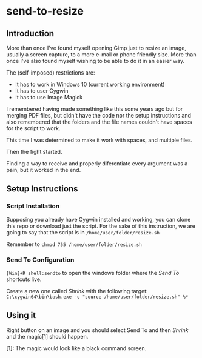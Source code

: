 # send-to-resize

## Introduction
More than once I've found myself opening Gimp just to resize an image, usually a screen capture, to a more e-mail or phone friendly size.
More than once I've also found myself wishing to be able to do it in an easier way.

The (self-imposed) restrictions are:

* It has to work in Windows 10 (current working environment)
* It has to user Cygwin
* It has to use Image Magick

I remembered having made something like this some years ago but for merging PDF files, but didn't have the code nor the setup instructions and also remembered that the folders and the file names couldn't have spaces for the script to work.

This time I was determined to make it work with spaces, and multiple files.

Then the fight started.

Finding a way to receive and properly diferentiate every argument was a pain, but it worked in the end.

## Setup Instructions

### Script Installation

Supposing you already have Cygwin installed and working, you can clone this repo or download just the script. For the sake of this instruction, we are going to say that the script is in ``/home/user/folder/resize.sh``

Remember to ``chmod 755 /home/user/folder/resize.sh``

### Send To Configuration

``[Win]+R shell:sendto`` to open the windows folder where the _Send To_ shortcuts live.

Create a new one called _Shrink_ with the following target:
``C:\cygwin64\bin\bash.exe -c "source /home/user/folder/resize.sh" %*``

## Using it

Right button on an image and you should select Send To and then _Shrink_ and the magic[1] should happen.

[1]: The magic would look like a black command screen.